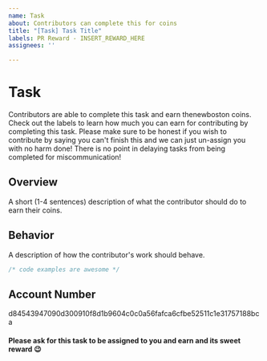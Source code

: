 ```yaml
---
name: Task
about: Contributors can complete this for coins
title: "[Task] Task Title"
labels: PR Reward - INSERT_REWARD_HERE
assignees: ''

---
```


<!-- Do not remove this part -->
# Task

Contributors are able to complete this task and earn thenewboston coins.  Check out the labels to learn how much you can earn for contributing by completing this task.  Please make sure to be honest if you wish to contribute by saying you can't finish this and we can just un-assign you with no harm done!  There is no point in delaying tasks from being completed for miscommunication!
<!-- Alright, now fill in the following areas below -->

## Overview

A short (1-4 sentences) description of what the contributor should do to earn their coins.

## Behavior

A description of how the contributor's work should behave.

```ts
/* code examples are awesome */
```

## Account Number

<!-- Don't forget to insert your account number here! -->
d84543947090d300910f8d1b9604c0c0a56fafca6cfbe52511c1e31757188bca

<!-- Do not remove this notice! -->
#### Please ask for this task to be assigned to you and earn and its sweet reward 😉
